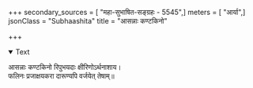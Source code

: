 +++
secondary_sources = [ "महा-सुभाषित-सङ्ग्रहः - 5545",]
meters = [ "आर्या",]
jsonClass = "Subhaashita"
title = "आसन्नाः कण्टकिनो"

+++

<details open><summary>Text</summary>

आसन्नाः कण्टकिनो रिपुभयदाः क्षीरिणोऽर्थनाशाय।  
फलिनः प्रजाक्षयकरा दारूण्यपि वर्जयेत् तेषाम्॥
</details>
